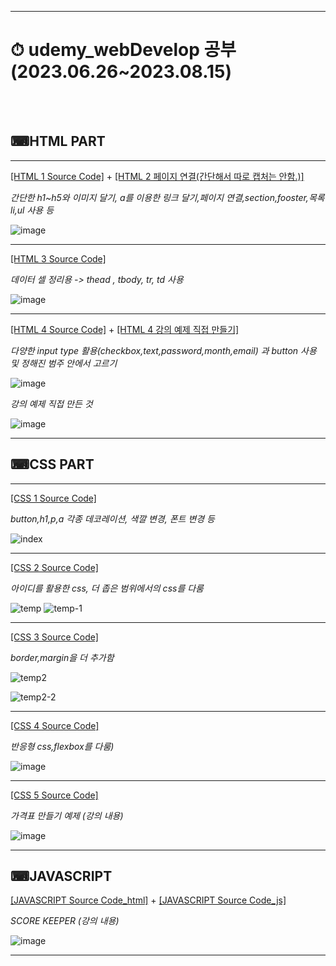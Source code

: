 ***
# ⏱ udemy_webDevelop 공부 (2023.06.26~2023.08.15) 
</br> </br> 
## ⌨HTML PART
***
[[HTML 1 Source Code]](https://github.com/tember8003/udemy_webDevelop/blob/HTML/HTML1.html) + [[HTML 2 페이지 연결(간단해서 따로 캡처는 안함.)]](https://github.com/tember8003/udemy_webDevelop/blob/HTML/HTML2.html)

_간단한 h1~h5와 이미지 달기, a를 이용한 링크 달기,페이지 연결,section,fooster,목록 li,ul 사용 등_


![image](https://github.com/tember8003/udemy_webDevelop/assets/104021663/c08afa43-5ebd-4846-8464-1fd4aef7736a)
***

[[HTML 3 Source Code]](https://github.com/tember8003/udemy_webDevelop/blob/HTML/HTML3.html)

_데이터 셀 정리용 -> thead , tbody, tr, td 사용_


![image](https://github.com/tember8003/udemy_webDevelop/assets/104021663/587142f3-4b6e-4a69-b9da-8e71bc154a82)

***

[[HTML 4 Source Code]](https://github.com/tember8003/udemy_webDevelop/blob/HTML/HTML4.html) + [[HTML 4 강의 예제 직접 만들기]](https://github.com/tember8003/udemy_webDevelop/blob/HTML/HTML5.html)

_다양한 input type 활용(checkbox,text,password,month,email) 과 button 사용 및 정해진 범주 안에서 고르기_

![image](https://github.com/tember8003/udemy_webDevelop/assets/104021663/3405a5f0-c41a-4aa6-8b98-e9982f88260e)

_강의 예제 직접 만든 것_


![image](https://github.com/tember8003/udemy_webDevelop/assets/104021663/59d41cdc-600e-4a07-a35a-aae29c369ee0)

***
## ⌨CSS PART
***
[[CSS 1 Source Code]](https://github.com/tember8003/udemy_webDevelop/blob/CSS/app.css)

_button,h1,p,a 각종 데코레이션, 색깔 변경, 폰트 변경 등_


![index](https://github.com/tember8003/udemy_webDevelop/assets/104021663/657e7dcc-09cb-45dc-ad74-4951a2f7cf85)


***
[[CSS 2 Source Code]](https://github.com/tember8003/udemy_webDevelop/blob/CSS/app2.css)

_아이디를 활용한 css, 더 좁은 범위에서의 css를 다룸_

![temp](https://github.com/tember8003/udemy_webDevelop/assets/104021663/3c07d37e-c2f1-4833-b7e3-92541b954514)
![temp-1](https://github.com/tember8003/udemy_webDevelop/assets/104021663/abb4fdb0-ef22-43ea-854d-47d5c0f26bb5)

***

[[CSS 3 Source Code]](https://github.com/tember8003/udemy_webDevelop/blob/CSS/app3.css)

_border,margin을 더 추가함_

![temp2](https://github.com/tember8003/udemy_webDevelop/assets/104021663/eb00274d-9305-46cd-ba68-053710a6ee78)

![temp2-2](https://github.com/tember8003/udemy_webDevelop/assets/104021663/f110378b-d84d-440c-9b39-6603482e9073)

***

[[CSS 4 Source Code]](https://github.com/tember8003/udemy_webDevelop/blob/CSS/app4.css)

_반응형 css,flexbox를 다룸)_

![image](https://github.com/tember8003/udemy_webDevelop/assets/104021663/ef72864d-f042-428a-ae47-c7f429f0294d)


***

[[CSS 5 Source Code]](https://github.com/tember8003/udemy_webDevelop/blob/CSS/app5.css)

_가격표 만들기 예제 (강의 내용)_

![image](https://github.com/tember8003/udemy_webDevelop/assets/104021663/ead34e72-2a17-409a-a510-6c3dd1a9b6cd)

***

## ⌨JAVASCRIPT

[[JAVASCRIPT Source Code_html]](https://github.com/tember8003/udemy_webDevelop/blob/JAVASCRIPT/JVS_1.html) + [[JAVASCRIPT Source Code_js]](https://github.com/tember8003/udemy_webDevelop/blob/JAVASCRIPT/JVS_1.js)

_SCORE KEEPER (강의 내용)_

![image](https://github.com/tember8003/udemy_webDevelop/assets/104021663/e7473910-b556-4251-a922-190ba3b5d5b2)


***
